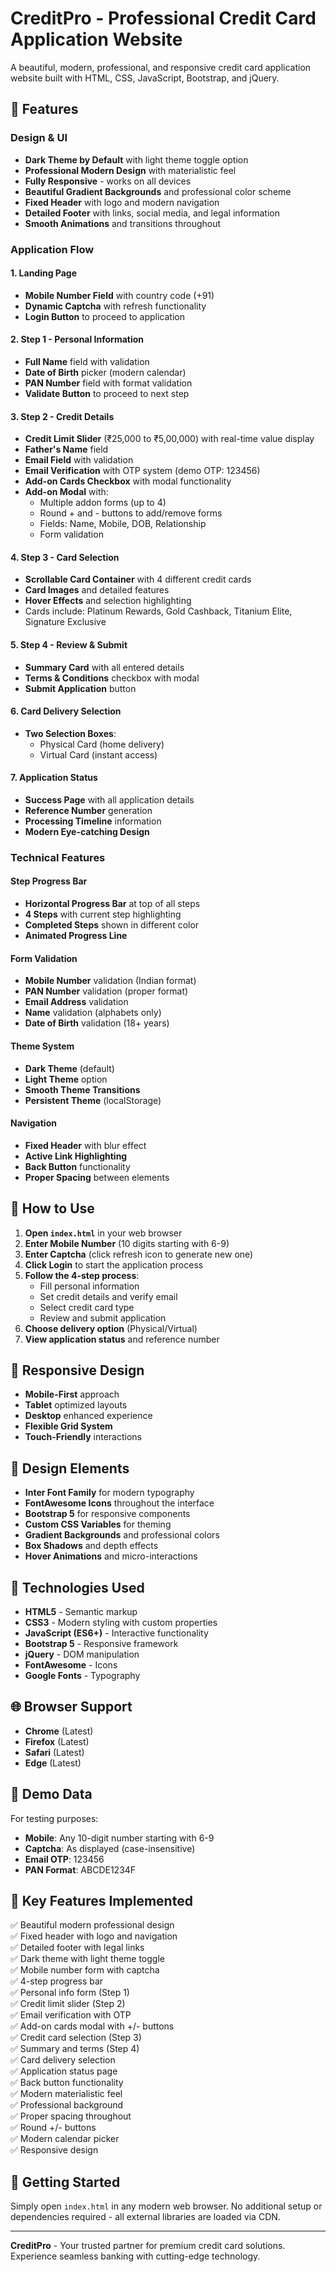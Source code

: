 # CreditPro - Professional Credit Card Application Website

A beautiful, modern, professional, and responsive credit card application website built with HTML, CSS, JavaScript, Bootstrap, and jQuery.

## 🌟 Features

### Design & UI
- **Dark Theme by Default** with light theme toggle option
- **Professional Modern Design** with materialistic feel
- **Fully Responsive** - works on all devices
- **Beautiful Gradient Backgrounds** and professional color scheme
- **Fixed Header** with logo and modern navigation
- **Detailed Footer** with links, social media, and legal information
- **Smooth Animations** and transitions throughout

### Application Flow

#### 1. Landing Page
- **Mobile Number Field** with country code (+91)
- **Dynamic Captcha** with refresh functionality
- **Login Button** to proceed to application

#### 2. Step 1 - Personal Information
- **Full Name** field with validation
- **Date of Birth** picker (modern calendar)
- **PAN Number** field with format validation
- **Validate Button** to proceed to next step

#### 3. Step 2 - Credit Details
- **Credit Limit Slider** (₹25,000 to ₹5,00,000) with real-time value display
- **Father's Name** field
- **Email Field** with validation
- **Email Verification** with OTP system (demo OTP: 123456)
- **Add-on Cards Checkbox** with modal functionality
- **Add-on Modal** with:
  - Multiple addon forms (up to 4)
  - Round + and - buttons to add/remove forms
  - Fields: Name, Mobile, DOB, Relationship
  - Form validation

#### 4. Step 3 - Card Selection
- **Scrollable Card Container** with 4 different credit cards
- **Card Images** and detailed features
- **Hover Effects** and selection highlighting
- Cards include: Platinum Rewards, Gold Cashback, Titanium Elite, Signature Exclusive

#### 5. Step 4 - Review & Submit
- **Summary Card** with all entered details
- **Terms & Conditions** checkbox with modal
- **Submit Application** button

#### 6. Card Delivery Selection
- **Two Selection Boxes**:
  - Physical Card (home delivery)
  - Virtual Card (instant access)

#### 7. Application Status
- **Success Page** with all application details
- **Reference Number** generation
- **Processing Timeline** information
- **Modern Eye-catching Design**

### Technical Features

#### Step Progress Bar
- **Horizontal Progress Bar** at top of all steps
- **4 Steps** with current step highlighting
- **Completed Steps** shown in different color
- **Animated Progress Line**

#### Form Validation
- **Mobile Number** validation (Indian format)
- **PAN Number** validation (proper format)
- **Email Address** validation
- **Name** validation (alphabets only)
- **Date of Birth** validation (18+ years)

#### Theme System
- **Dark Theme** (default)
- **Light Theme** option
- **Smooth Theme Transitions**
- **Persistent Theme** (localStorage)

#### Navigation
- **Fixed Header** with blur effect
- **Active Link Highlighting**
- **Back Button** functionality
- **Proper Spacing** between elements

## 🚀 How to Use

1. **Open `index.html`** in your web browser
2. **Enter Mobile Number** (10 digits starting with 6-9)
3. **Enter Captcha** (click refresh icon to generate new one)
4. **Click Login** to start the application process
5. **Follow the 4-step process**:
   - Fill personal information
   - Set credit details and verify email
   - Select credit card type
   - Review and submit application
6. **Choose delivery option** (Physical/Virtual)
7. **View application status** and reference number

## 📱 Responsive Design

- **Mobile-First** approach
- **Tablet** optimized layouts
- **Desktop** enhanced experience
- **Flexible Grid System**
- **Touch-Friendly** interactions

## 🎨 Design Elements

- **Inter Font Family** for modern typography
- **FontAwesome Icons** throughout the interface
- **Bootstrap 5** for responsive components
- **Custom CSS Variables** for theming
- **Gradient Backgrounds** and professional colors
- **Box Shadows** and depth effects
- **Hover Animations** and micro-interactions

## 🔧 Technologies Used

- **HTML5** - Semantic markup
- **CSS3** - Modern styling with custom properties
- **JavaScript (ES6+)** - Interactive functionality
- **Bootstrap 5** - Responsive framework
- **jQuery** - DOM manipulation
- **FontAwesome** - Icons
- **Google Fonts** - Typography

## 🌐 Browser Support

- **Chrome** (Latest)
- **Firefox** (Latest)
- **Safari** (Latest)
- **Edge** (Latest)

## 📝 Demo Data

For testing purposes:
- **Mobile**: Any 10-digit number starting with 6-9
- **Captcha**: As displayed (case-insensitive)
- **Email OTP**: 123456
- **PAN Format**: ABCDE1234F

## 🎯 Key Features Implemented

✅ Beautiful modern professional design  
✅ Fixed header with logo and navigation  
✅ Detailed footer with legal links  
✅ Dark theme with light theme toggle  
✅ Mobile number form with captcha  
✅ 4-step progress bar  
✅ Personal info form (Step 1)  
✅ Credit limit slider (Step 2)  
✅ Email verification with OTP  
✅ Add-on cards modal with +/- buttons  
✅ Credit card selection (Step 3)  
✅ Summary and terms (Step 4)  
✅ Card delivery selection  
✅ Application status page  
✅ Back button functionality  
✅ Modern materialistic feel  
✅ Professional background  
✅ Proper spacing throughout  
✅ Round +/- buttons  
✅ Modern calendar picker  
✅ Responsive design  

## 🚀 Getting Started

Simply open `index.html` in any modern web browser. No additional setup or dependencies required - all external libraries are loaded via CDN.

---

**CreditPro** - Your trusted partner for premium credit card solutions. Experience seamless banking with cutting-edge technology.
